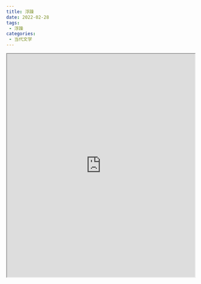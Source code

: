 ```yaml
---
title: 浮躁
date: 2022-02-28
tags:
 - 浮躁
categories:
 - 当代文学
---
```




<iframe src="http://localhost:8080/pdf/web/viewer.html?file=https://vkceyugu.cdn.bspapp.com/VKCEYUGU-e9075d72-0451-48df-afe1-d46932ae4554/d17d81a1-7cb6-43c2-93d0-030a043a20ab.pdf" width="100%" height="600px"></iframe>